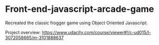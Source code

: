 # Front-end-javascript-arcade-game
Recreated the classic frogger game using Object Oriented Javascript.

Project overview: https://www.udacity.com/course/viewer#!/c-ud015/l-3072058665/m-3101888637
